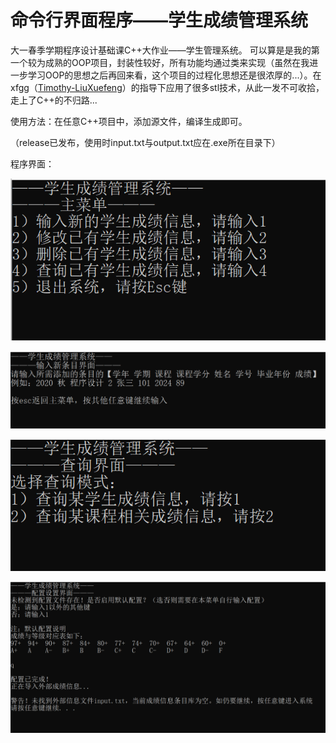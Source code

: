 # 命令行界面程序——学生成绩管理系统

大一春季学期程序设计基础课C++大作业——学生管理系统。
可以算是是我的第一个较为成熟的OOP项目，封装性较好，所有功能均通过类来实现（虽然在我进一步学习OOP的思想之后再回来看，这个项目的过程化思想还是很浓厚的...）。在xfgg（[Timothy-LiuXuefeng](https://github.com/Timothy-LiuXuefeng)）的指导下应用了很多stl技术，从此一发不可收拾，走上了C++的不归路...

使用方法：在任意C++项目中，添加源文件，编译生成即可。

（release已发布，使用时input.txt与output.txt应在.exe所在目录下）

程序界面：

![1](./pic/1.png)

![2](./pic/2.png)

![3](./pic/3.png)

![4](./pic/4.png)